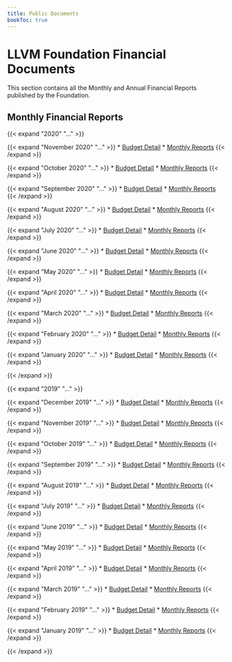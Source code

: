 ```yaml
---
title: Public Documents
bookToc: true
---
```

<!-- markdownlint-disable -->

# LLVM Foundation Financial Documents

This section contains all the Monthly and Annual Financial Reports published by
the Foundation.

## Monthly Financial Reports

{{< expand "2020" "..." >}}

  {{< expand "November 2020" "..." >}}
    * [Budget Detail](/documents/finance/statements/2020/11_November/LLVM_Foundation_-_Budget_Detail.pdf)
    * [Monthly Reports](/documents/finance/statements/2020/11_November/LLVM_Foundation_-_Monthly_Reports.pdf)
  {{< /expand >}}

  {{< expand "October 2020" "..." >}}
    * [Budget Detail](/documents/finance/statements/2020/10_October/LLVM_Foundation_-_Budget_Detail.pdf)
    * [Monthly Reports](/documents/finance/statements/2020/10_October/LLVM_Foundation_-_Monthly_Reports.pdf)
  {{< /expand >}}

  {{< expand "September 2020" "..." >}}
    * [Budget Detail](/documents/finance/statements/2020/9_September/LLVM_Foundation_-_Budget_Detail.pdf)
    * [Monthly Reports](/documents/finance/statements/2020/9_September/LLVM_Foundation_-_Monthly_Reports.pdf)
  {{< /expand >}}

  {{< expand "August 2020" "..." >}}
    * [Budget Detail](/documents/finance/statements/2020/8_August/LLVM_Foundation_-_Budget_Detail.pdf)
    * [Monthly Reports](/documents/finance/statements/2020/8_August/LLVM_Foundation_-_Monthly_Reports.pdf)
  {{< /expand >}}

  {{< expand "July 2020" "..." >}}
    * [Budget Detail](/documents/finance/statements/2020/7_July/LLVM_Foundation_-_Budget_Detail.pdf)
    * [Monthly Reports](/documents/finance/statements/2020/7_July/LLVM_Foundation_-_Monthly_Reports.pdf)
  {{< /expand >}}

  {{< expand "June 2020" "..." >}}
    * [Budget Detail](/documents/finance/statements/2020/6_June/LLVM_Foundation_-_Budget_Detail.pdf)
    * [Monthly Reports](/documents/finance/statements/2020/6_June/LLVM_Foundation_-_Monthly_Reports.pdf)
  {{< /expand >}}

  {{< expand "May 2020" "..." >}}
    * [Budget Detail](/documents/finance/statements/2020/5_May/LLVM_Foundation_-_Budget_Detail.pdf)
    * [Monthly Reports](/documents/finance/statements/2020/5_May/LLVM_Foundation_-_Monthly_Reports.pdf)
  {{< /expand >}}

  {{< expand "April 2020" "..." >}}
    * [Budget Detail](/documents/finance/statements/2020/4_April/LLVM_Foundation_-_Budget_Detail.pdf)
    * [Monthly Reports](/documents/finance/statements/2020/4_April/LLVM_Foundation_-_Monthly_Reports.pdf)
  {{< /expand >}}

  {{< expand "March 2020" "..." >}}
    * [Budget Detail](/documents/finance/statements/2020/3_March/LLVM_Foundation_-_Budget_Detail.pdf)
    * [Monthly Reports](/documents/finance/statements/2020/3_March/LLVM_Foundation_-_Monthly_Reports.pdf)
  {{< /expand >}}

  {{< expand "February 2020" "..." >}}
    * [Budget Detail](/documents/finance/statements/2020/2_February/LLVM_Foundation_-_Budget_Detail.pdf)
    * [Monthly Reports](/documents/finance/statements/2020/2_February/LLVM_Foundation_-_Monthly_Reports.pdf)
  {{< /expand >}}

  {{< expand "January 2020" "..." >}}
    * [Budget Detail](/documents/finance/statements/2020/1_January/LLVM_Foundation_-_Budget_Detail.pdf)
    * [Monthly Reports](/documents/finance/statements/2020/1_January/LLVM_Foundation_-_Monthly_Reports.pdf)
  {{< /expand >}}

{{< /expand >}}

{{< expand "2019" "..." >}}

  {{< expand "December 2019" "..." >}}
    * [Budget Detail](/documents/finance/statements/2019/12_December/LLVM_Foundation_-_Budget_Detail.pdf)
    * [Monthly Reports](/documents/finance/statements/2019/12_December/LLVM_Foundation_-_Monthly_Reports.pdf)
  {{< /expand >}}

  {{< expand "November 2019" "..." >}}
    * [Budget Detail](/documents/finance/statements/2019/11_November/LLVM_Foundation_-_Budget_Detail.pdf)
    * [Monthly Reports](/documents/finance/statements/2019/11_November/LLVM_Foundation_-_Monthly_Reports.pdf)
  {{< /expand >}}

  {{< expand "October 2019" "..." >}}
    * [Budget Detail](/documents/finance/statements/2019/10_October/LLVM_Foundation_-_Budget_Detail.pdf)
    * [Monthly Reports](/documents/finance/statements/2019/10_October/LLVM_Foundation_-_Monthly_Reports.pdf)
  {{< /expand >}}

  {{< expand "September 2019" "..." >}}
    * [Budget Detail](/documents/finance/statements/2019/9_September/LLVM_Foundation_-_Budget_Detail.pdf)
    * [Monthly Reports](/documents/finance/statements/2019/9_September/LLVM_Foundation_-_Monthly_Reports.pdf)
  {{< /expand >}}

  {{< expand "August 2019" "..." >}}
    * [Budget Detail](/documents/finance/statements/2019/8_August/LLVM_Foundation_-_Budget_Detail.pdf)
    * [Monthly Reports](/documents/finance/statements/2019/8_August/LLVM_Foundation_-_Monthly_Reports.pdf)
  {{< /expand >}}

  {{< expand "July 2019" "..." >}}
    * [Budget Detail](/documents/finance/statements/2019/7_July/LLVM_Foundation_-_Budget_Detail.pdf)
    * [Monthly Reports](/documents/finance/statements/2019/7_July/LLVM_Foundation_-_Monthly_Reports.pdf)
  {{< /expand >}}

  {{< expand "June 2019" "..." >}}
    * [Budget Detail](/documents/finance/statements/2019/6_June/LLVM_Foundation_-_Budget_Detail.pdf)
    * [Monthly Reports](/documents/finance/statements/2019/6_June/LLVM_Foundation_-_Monthly_Reports.pdf)
  {{< /expand >}}

  {{< expand "May 2019" "..." >}}
    * [Budget Detail](/documents/finance/statements/2019/5_May/LLVM_Foundation_-_Budget_Detail.pdf)
    * [Monthly Reports](/documents/finance/statements/2019/5_May/LLVM_Foundation_-_Monthly_Reports.pdf)
  {{< /expand >}}

  {{< expand "April 2019" "..." >}}
    * [Budget Detail](/documents/finance/statements/2019/4_April/LLVM_Foundation_-_Budget_Detail.pdf)
    * [Monthly Reports](/documents/finance/statements/2019/4_April/LLVM_Foundation_-_Monthly_Reports.pdf)
  {{< /expand >}}

  {{< expand "March 2019" "..." >}}
    * [Budget Detail](/documents/finance/statements/2019/3_March/LLVM_Foundation_-_Budget_Detail.pdf)
    * [Monthly Reports](/documents/finance/statements/2019/3_March/LLVM_Foundation_-_Monthly_Reports.pdf)
  {{< /expand >}}

  {{< expand "February 2019" "..." >}}
    * [Budget Detail](/documents/finance/statements/2019/2_February/LLVM_Foundation_-_Budget_Detail.pdf)
    * [Monthly Reports](/documents/finance/statements/2019/2_February/LLVM_Foundation_-_Monthly_Reports.pdf)
  {{< /expand >}}

  {{< expand "January 2019" "..." >}}
    * [Budget Detail](/documents/finance/statements/2019/1_January/LLVM_Foundation_-_Budget_Detail.pdf)
    * [Monthly Reports](/documents/finance/statements/2019/1_January/LLVM_Foundation_-_Monthly_Reports.pdf)
  {{< /expand >}}

{{< /expand >}}
